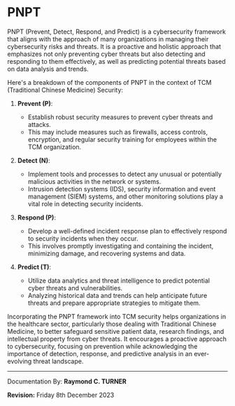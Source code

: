 # PNPT

PNPT (Prevent, Detect, Respond, and Predict) is a cybersecurity framework that aligns with the approach of many organizations in managing their cybersecurity risks and threats. It is a proactive and holistic approach that emphasizes not only preventing cyber threats but also detecting and responding to them effectively, as well as predicting potential threats based on data analysis and trends.

Here's a breakdown of the components of PNPT in the context of TCM (Traditional Chinese Medicine) Security:

1. **Prevent (P)**:
   - Establish robust security measures to prevent cyber threats and attacks.
   - This may include measures such as firewalls, access controls, encryption, and regular security training for employees within the TCM organization.

2. **Detect (N)**:
   - Implement tools and processes to detect any unusual or potentially malicious activities in the network or systems.
   - Intrusion detection systems (IDS), security information and event management (SIEM) systems, and other monitoring solutions play a vital role in detecting security incidents.

3. **Respond (P)**:
   - Develop a well-defined incident response plan to effectively respond to security incidents when they occur.
   - This involves promptly investigating and containing the incident, minimizing damage, and recovering systems and data.

4. **Predict (T)**:
   - Utilize data analytics and threat intelligence to predict potential cyber threats and vulnerabilities.
   - Analyzing historical data and trends can help anticipate future threats and prepare appropriate strategies to mitigate them.

Incorporating the PNPT framework into TCM security helps organizations in the healthcare sector, particularly those dealing with Traditional Chinese Medicine, to better safeguard sensitive patient data, research findings, and intellectual property from cyber threats. It encourages a proactive approach to cybersecurity, focusing on prevention while acknowledging the importance of detection, response, and predictive analysis in an ever-evolving threat landscape.


---

Documentation By: **Raymond C. TURNER**

**Revision:** Friday 8th December 2023